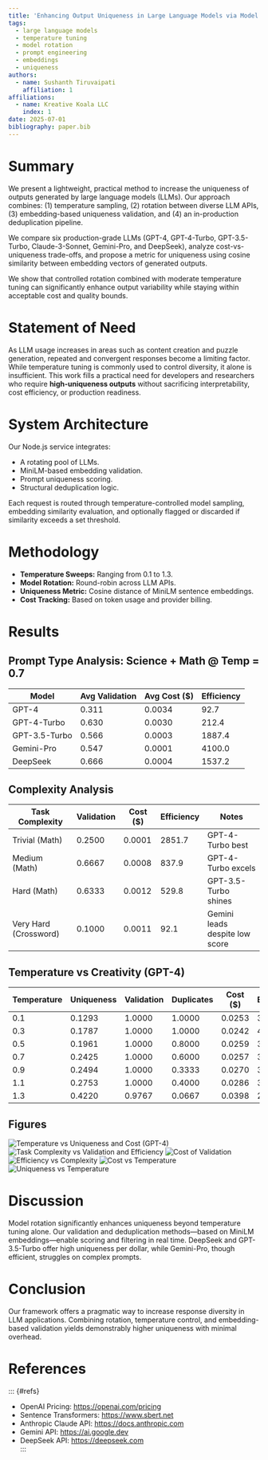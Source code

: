 ```yaml
---
title: 'Enhancing Output Uniqueness in Large Language Models via Model Rotation, Temperature Tuning, and Embedding-Based Validation'
tags:
  - large language models
  - temperature tuning
  - model rotation
  - prompt engineering
  - embeddings
  - uniqueness
authors:
  - name: Sushanth Tiruvaipati
    affiliation: 1
affiliations:
  - name: Kreative Koala LLC
    index: 1
date: 2025-07-01
bibliography: paper.bib
---
```


# Summary

We present a lightweight, practical method to increase the uniqueness of outputs generated by large language models (LLMs). Our approach combines: (1) temperature sampling, (2) rotation between diverse LLM APIs, (3) embedding-based uniqueness validation, and (4) an in-production deduplication pipeline. 

We compare six production-grade LLMs (GPT-4, GPT-4-Turbo, GPT-3.5-Turbo, Claude-3-Sonnet, Gemini-Pro, and DeepSeek), analyze cost-vs-uniqueness trade-offs, and propose a metric for uniqueness using cosine similarity between embedding vectors of generated outputs.

We show that controlled rotation combined with moderate temperature tuning can significantly enhance output variability while staying within acceptable cost and quality bounds.

# Statement of Need

As LLM usage increases in areas such as content creation and puzzle generation, repeated and convergent responses become a limiting factor. While temperature tuning is commonly used to control diversity, it alone is insufficient. This work fills a practical need for developers and researchers who require **high-uniqueness outputs** without sacrificing interpretability, cost efficiency, or production readiness.

# System Architecture

Our Node.js service integrates:

- A rotating pool of LLMs.
- MiniLM-based embedding validation.
- Prompt uniqueness scoring.
- Structural deduplication logic.

Each request is routed through temperature-controlled model sampling, embedding similarity evaluation, and optionally flagged or discarded if similarity exceeds a set threshold.

# Methodology

- **Temperature Sweeps:** Ranging from 0.1 to 1.3.
- **Model Rotation:** Round-robin across LLM APIs.
- **Uniqueness Metric:** Cosine distance of MiniLM sentence embeddings.
- **Cost Tracking:** Based on token usage and provider billing.

# Results

## Prompt Type Analysis: Science + Math @ Temp = 0.7

| Model           | Avg Validation | Avg Cost ($) | Efficiency |
|----------------|----------------|--------------|------------|
| GPT-4          | 0.311          | 0.0034       | 92.7       |
| GPT-4-Turbo    | 0.630          | 0.0030       | 212.4      |
| GPT-3.5-Turbo  | 0.566          | 0.0003       | 1887.4     |
| Gemini-Pro     | 0.547          | 0.0001       | 4100.0     |
| DeepSeek       | 0.666          | 0.0004       | 1537.2     |

## Complexity Analysis

| Task Complexity        | Validation | Cost ($) | Efficiency | Notes                     |
|------------------------|------------|----------|------------|---------------------------|
| Trivial (Math)         | 0.2500     | 0.0001   | 2851.7     | GPT-4-Turbo best          |
| Medium (Math)          | 0.6667     | 0.0008   | 837.9      | GPT-4-Turbo excels        |
| Hard (Math)            | 0.6333     | 0.0012   | 529.8      | GPT-3.5-Turbo shines      |
| Very Hard (Crossword)  | 0.1000     | 0.0011   | 92.1       | Gemini leads despite low score |

## Temperature vs Creativity (GPT-4)

| Temperature | Uniqueness | Validation | Duplicates | Cost ($) | Efficiency |
|-------------|------------|------------|------------|----------|------------|
| 0.1         | 0.1293     | 1.0000     | 1.0000     | 0.0253   | 39.46      |
| 0.3         | 0.1787     | 1.0000     | 1.0000     | 0.0242   | 41.40      |
| 0.5         | 0.1961     | 1.0000     | 0.8000     | 0.0259   | 38.67      |
| 0.7         | 0.2425     | 1.0000     | 0.6000     | 0.0257   | 38.90      |
| 0.9         | 0.2494     | 1.0000     | 0.3333     | 0.0270   | 37.06      |
| 1.1         | 0.2753     | 1.0000     | 0.4000     | 0.0286   | 34.92      |
| 1.3         | 0.4220     | 0.9767     | 0.0667     | 0.0398   | 24.54      |

## Figures

![Temperature vs Uniqueness and Cost (GPT-4)](temperature_plot.png)
![Task Complexity vs Validation and Efficiency](complexity_plot.png)
![Cost of Validation](validation_vs_cost.png)
![Efficiency vs Complexity](efficiency_vs_complexity.png)
![Cost vs Temperature](cost_vs_temperature.png)
![Uniqueness vs Temperature](uniqueness_vs_temperature.png)

# Discussion

Model rotation significantly enhances uniqueness beyond temperature tuning alone. Our validation and deduplication methods—based on MiniLM embeddings—enable scoring and filtering in real time. DeepSeek and GPT-3.5-Turbo offer high uniqueness per dollar, while Gemini-Pro, though efficient, struggles on complex prompts.

# Conclusion

Our framework offers a pragmatic way to increase response diversity in LLM applications. Combining rotation, temperature control, and embedding-based validation yields demonstrably higher uniqueness with minimal overhead.

# References

::: {#refs}
- OpenAI Pricing: https://openai.com/pricing  
- Sentence Transformers: https://www.sbert.net  
- Anthropic Claude API: https://docs.anthropic.com  
- Gemini API: https://ai.google.dev  
- DeepSeek API: https://deepseek.com  
:::
